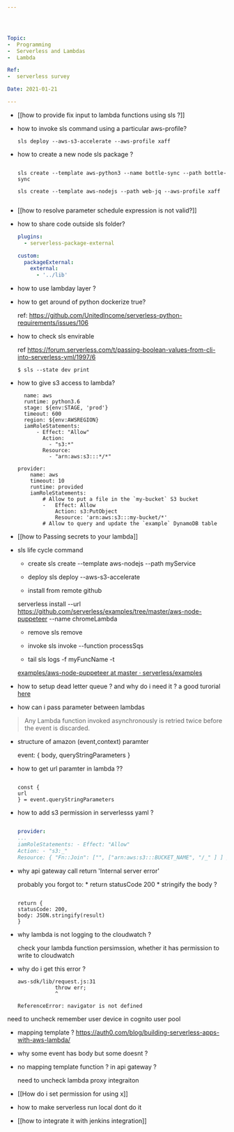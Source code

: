```yaml
---




Topic:
-  Programming
-  Serverless and Lambdas
-  Lambda

Ref:
-  serverless survey

Date: 2021-01-21

---
```





- [[how to provide fix input to lambda functions using sls ?]]

- how to invoke sls command using a particular aws-profile?

	```
	sls deploy --aws-s3-accelerate --aws-profile xaff

	```

- how to create a new node sls package ?

	```

	sls create --template aws-python3 --name bottle-sync --path bottle-sync

	sls create --template aws-nodejs --path web-jq --aws-profile xaff


	```

- [[how to resolve parameter schedule expression is not valid?]]

- how to share code outside sls folder?

	```yml
	plugins:
	  - serverless-package-external

	custom:
	  packageExternal:
		external:
		  - '../lib'

	```

- how to use lambday layer ?

- how to get around of python dockerize true?

	ref: https://github.com/UnitedIncome/serverless-python-requirements/issues/106

-  how to check sls envirable

	ref https://forum.serverless.com/t/passing-boolean-values-from-cli-into-serverless-yml/1997/6
	
	```
	$ sls --state dev print
	```

-  how to give s3 access to lambda?

	```
	  name: aws
	  runtime: python3.6
	  stage: ${env:STAGE, 'prod'}
	  timeout: 600
	  region: ${env:AWSREGION}
	  iamRoleStatements:
		  - Effect: "Allow"
			Action:
			  - "s3:*"
			Resource:
			  - "arn:aws:s3:::*/*"
	```

	```
	provider:
		name: aws
		timeout: 10
		runtime: provided
		iamRoleStatements:
			# Allow to put a file in the `my-bucket` S3 bucket
			-   Effect: Allow
				Action: s3:PutObject
				Resource: 'arn:aws:s3:::my-bucket/*'
			# Allow to query and update the `example` DynamoDB table
	```

- [[how to Passing secrets to your lambda]]
		
-  sls life cycle command

	- create
	  sls create --template aws-nodejs --path myService

	- deploy
	  sls deploy --aws-s3-accelerate

	- install from remote github

	serverless install --url https://github.com/serverless/examples/tree/master/aws-node-puppeteer --name chromeLambda

	- remove
	  sls remove

	- invoke
	  sls invoke --function processSqs

	- tail
	  sls logs -f myFuncName -t

	[examples/aws-node-puppeteer at master · serverless/examples](https://github.com/serverless/examples/tree/master/aws-node-puppeteer)

- how to setup dead letter queue ? and why do i need it ?
	a good turorial [here](https://docs.aws.amazon.com/AWSSimpleQueueService/latest/SQSDeveloperGuide/sqs-configure-dead-letter-queue.html)

* how can i pass parameter between lambdas

> Any Lambda function invoked asynchronously is retried twice before the event is discarded.

-  structure of amazon (event,context) paramter

	event: {
		body,
		queryStringParameters
		}
-  how to get url paramter in lambda ??

	```

	const {
	url
	} = event.queryStringParameters

	```
-  how to add s3 permission in serverlesss yaml ?

	```yml

	provider:
	...
	iamRoleStatements: - Effect: "Allow"
	Action: - "s3:_"
	Resource: { "Fn::Join": ["", ["arn:aws:s3:::BUCKET_NAME", "/_" ] ] }

	```


* why api gateway call return 'Internal server error'

	probably you forgot to:
		* return statusCode 200 
		* stringify the body ?

	```

	return {
	statusCode: 200,
	body: JSON.stringify(result)
	}

	```

* why lambda is not logging to the cloudwatch ?

	check your lambda function persimssion, whether it has permission to write to cloudwatch
* why do i get this error ?
	```
	aws-sdk/lib/request.js:31
				throw err;
				^

	ReferenceError: navigator is not defined
	```

need to uncheck remember user device in cognito user pool

* mapping template ?
https://auth0.com/blog/building-serverless-apps-with-aws-lambda/

* why some event has body but some doesnt ?

* no mapping template function ? in api gateway ?

	need to uncheck lambda proxy integraiton

* [[How do i set permission for using x]]
* how to make serverless run local
dont do it

* [[how to integrate it with jenkins integration]]



